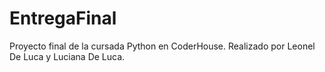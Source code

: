 # EntregaFinal
Proyecto final de la cursada Python en CoderHouse. Realizado por Leonel De Luca y Luciana De Luca.
